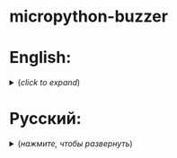 # micropython-buzzer

# English:

<details>
<summary> <b><i></i></b> (<i>click to expand</i>)</summary>

## Small Library to Manage Buzzer

### Examples of using:
#### Playback:
```Python
from machine import Pin
from buzzer import Buzzer

buzzer = Buzzer(Pin(0))
#buzzer.beep([[frequency, duration]])
buzzer.beep([[900,500]))
```

#### Reproduction of the sequence:
```Python
#At a frequency of 20 zuroma turns off
buzzer.Beep([[500,100],[20.50],[1100,100],[20.50],[500,100])))
```

#### if necessary, Zumer can be turned off:
```Python
buzzer.isenabled = False
```
</details>

# Русский:

<details>
<summary> <b></b> (<i>нажмите, чтобы развернуть</i>)</summary>


## Небольшая библиотека для управления зуммером

### Примеры использования:
#### Воспроизведение:
```Python
from machine import Pin
from buzzer import Buzzer

buzzer = Buzzer(Pin(0))
#buzzer.beep([[частота, Длительность]])
buzzer.beep([[900,500]])
```

#### Воспроизведение последовательности:
```Python
#При частоте 20 зуммер отключается
buzzer.beep([[500,100],[20,50],[1100,100],[20,50],[500,100]])
```

#### При необходимости зуммер можно отключить:
```Python
buzzer.isenabled = False
```
</details>
